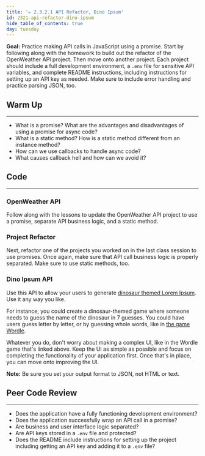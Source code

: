 ```yaml
---
title: '✏️ 2.3.2.1 API Refactor, Dino Ipsum'
id: 2321-api-refactor-dino-ipsum
hide_table_of_contents: true
day: tuesday
---
```


**Goal:**  Practice making API calls in JavaScript using a promise. Start by following along with the homework to build out the refactor of the OpenWeather API project. Then move onto another project. Each project should include a full development environment, a `.env` file for sensitive API variables, and complete README instructions, including instructions for setting up an API key as needed. Make sure to include error handling and practice parsing JSON, too.

## Warm Up
---

* What is a promise? What are the advantages and disadvantages of using a promise for async code?
* What is a static method? How is a static method different from an instance method?
* How can we use callbacks to handle async code?
* What causes callback hell and how can we avoid it?

## Code
---

### OpenWeather API

Follow along with the lessons to update the OpenWeather API project to use a promise, separate API business logic, and a static method.

### Project Refactor

Next, refactor one of the projects you worked on in the last class session to use promises. Once again, make sure that API call business logic is properly separated. Make sure to use static methods, too.

### Dino Ipsum API

Use this API to allow your users to generate [dinosaur themed Lorem Ipsum](http://dinoipsum.herokuapp.com/#res). Use it any way you like. 

For instance, you could create a dinosaur-themed game where someone needs to guess the name of the dinosaur in 7 guesses. You could have users guess letter by letter, or by guessing whole words, like in [the game Wordle](https://wordplay.com/). 

Whatever you do, don't worry about making a complex UI, like in the Wordle game that's linked above. Keep the UI as simple as possible and focus on completing the functionality of your application first. Once that's in place, you can move onto improving the UI. 

**Note:** Be sure you set your output format to JSON, not HTML or text.

## Peer Code Review
---

* Does the application have a fully functioning development environment?
* Does the application successfully wrap an API call in a promise?
* Are business and user interface logic separated?
* Are API keys stored in a `.env` file and protected?
* Does the README include instructions for setting up the project including getting an API key and adding it to a `.env` file?
